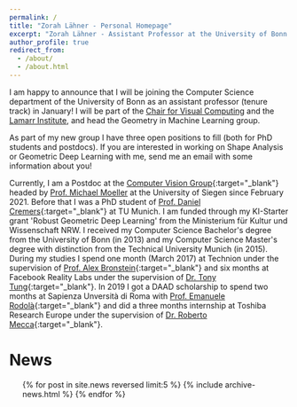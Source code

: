 ```yaml
---
permalink: /
title: "Zorah Lähner - Personal Homepage"
excerpt: "Zorah Lähner - Assistant Professor at the University of Bonn - Geometry in Machine Learning group"
author_profile: true
redirect_from:
  - /about/
  - /about.html
---
```


I am happy to announce that I will be joining the Computer Science department of the University of Bonn as an assistant professor (tenure track) in January! I will be part of the [Chair for Visual Computing](https://cg.cs.uni-bonn.de/) and the [Lamarr Institute](https://lamarr-institute.org/), and head the Geometry in Machine Learning group.  

As part of my new group I have three open positions to fill (both for PhD students and postdocs). If you are interested in working on Shape Analysis or Geometric Deep Learning with me, send me an email with some information about you!  

Currently, I am a Postdoc at the [Computer Vision  Group](https://www.vsa.informatik.uni-siegen.de/en){:target="\_blank"} headed by [Prof. Michael Moeller](https://sites.google.com/site/michaelmoellermath/) at the University of Siegen since February 2021. Before that I was a PhD student of [Prof. Daniel Cremers](https://vision.in.tum.de/members/cremers){:target="\_blank"} at TU Munich. I am funded through my KI-Starter grant 'Robust Geometric Deep Learning' from the Ministerium für Kultur und Wissenschaft NRW. I received my Computer Science Bachelor's degree from the University of Bonn (in 2013) and my Computer Science Master's degree with distinction from the Technical University Munich (in 2015). During my studies I spend one month (March 2017) at Technion under the supervision of [Prof. Alex Bronstein](https://bron.cs.technion.ac.il){:target="\_blank"} and six months at Facebook Reality Labs under the supervision of [Dr. Tony Tung](https://sites.google.com/site/tony2ng/){:target="\_blank"}. In 2019 I got a DAAD scholarship to spend two months at Sapienza Unversità di Roma with [Prof. Emanuele Rodolà](https://sites.google.com/site/erodola/){:target="\_blank"} and did a three months internship at Toshiba Research Europe under the supervision of [Dr. Roberto Mecca](http://www.robertomecca.com/){:target="\_blank"}.


News
======
  <ul>{% for post in site.news reversed limit:5 %}
    {% include archive-news.html %}
  {% endfor %}</ul>
